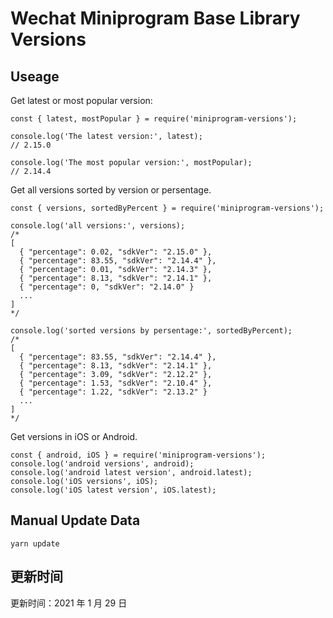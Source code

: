 
# Wechat Miniprogram Base Library Versions

## Useage

Get latest or most popular version:

```;
const { latest, mostPopular } = require('miniprogram-versions');

console.log('The latest version:', latest);
// 2.15.0

console.log('The most popular version:', mostPopular);
// 2.14.4

```

Get all versions sorted by version or persentage.

```
const { versions, sortedByPercent } = require('miniprogram-versions');

console.log('all versions:', versions);
/*
[
  { "percentage": 0.02, "sdkVer": "2.15.0" },
  { "percentage": 83.55, "sdkVer": "2.14.4" },
  { "percentage": 0.01, "sdkVer": "2.14.3" },
  { "percentage": 8.13, "sdkVer": "2.14.1" },
  { "percentage": 0, "sdkVer": "2.14.0" }
  ...
]
*/

console.log('sorted versions by persentage:', sortedByPercent);
/*
[
  { "percentage": 83.55, "sdkVer": "2.14.4" },
  { "percentage": 8.13, "sdkVer": "2.14.1" },
  { "percentage": 3.09, "sdkVer": "2.12.2" },
  { "percentage": 1.53, "sdkVer": "2.10.4" },
  { "percentage": 1.22, "sdkVer": "2.13.2" }
  ...
]
*/
```

Get versions in iOS or Android.

```
const { android, iOS } = require('miniprogram-versions');
console.log('android versions', android);
console.log('android latest version', android.latest);
console.log('iOS versions', iOS);
console.log('iOS latest version', iOS.latest);
```

## Manual Update Data

```
yarn update
```

## 更新时间

更新时间：2021 年 1 月 29 日
